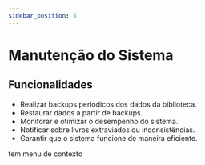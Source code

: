 ```yaml
---
sidebar_position: 5
---
```

 
# Manutenção do Sistema
 
## Funcionalidades
 
- Realizar backups periódicos dos dados da biblioteca.
- Restaurar dados a partir de backups.
- Monitorar e otimizar o desempenho do sistema.
- Notificar sobre livros extraviados ou inconsistências.
- Garantir que o sistema funcione de maneira eficiente.

tem menu de contexto